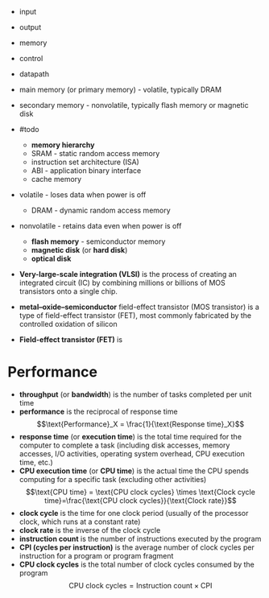 

- input
- output
- memory
- control
- datapath

- main memory (or primary memory) - volatile, typically DRAM
- secondary memory - nonvolatile, typically flash memory or magnetic disk

- #todo
	- **memory hierarchy** 
	- SRAM - static random access memory
	- instruction set architecture (ISA)
	- ABI - application binary interface
	- cache memory

- volatile - loses data when power is off
	- DRAM - dynamic random access memory
- nonvolatile - retains data even when power is off
	- **flash memory** - semiconductor memory 
	- **magnetic disk** (or **hard disk**)
	- **optical disk** 

- **Very-large-scale integration (VLSI)** is the process of creating an integrated circuit (IC) by combining millions or billions of MOS transistors onto a single chip.
- **metal–oxide–semiconductor** field-effect transistor (MOS transistor) is a type of field-effect transistor (FET), most commonly fabricated by the controlled oxidation of silicon
- **Field-effect transistor (FET)** is


# Performance

- **throughput** (or **bandwidth**) is the number of tasks completed per unit time
- **performance** is the reciprocal of response time $$\text{Performance}_X = \frac{1}{\text{Response time}_X}$$
- **response time** (or **execution time**) is the total time required for the computer to complete a task (including disk accesses, memory accesses, I/O activities, operating system overhead, CPU execution time, etc.)
- **CPU execution time** (or **CPU time**) is the actual time the CPU spends computing for a specific task (excluding other activities) $$\text{CPU time} = \text{CPU clock cycles} \times \text{Clock cycle time}=\frac{\text{CPU clock cycles}}{\text{Clock rate}}$$
- **clock cycle** is the time for one clock period (usually of the processor clock, which runs at a constant rate)
- **clock rate** is the inverse of the clock cycle
- **instruction count** is the number of instructions executed by the program
- **CPI (cycles per instruction)** is the average number of clock cycles per instruction for a program or program fragment
- **CPU clock cycles** is the total number of clock cycles consumed by the program $$\text{CPU clock cycles} = \text{Instruction count} \times \text{CPI}$$